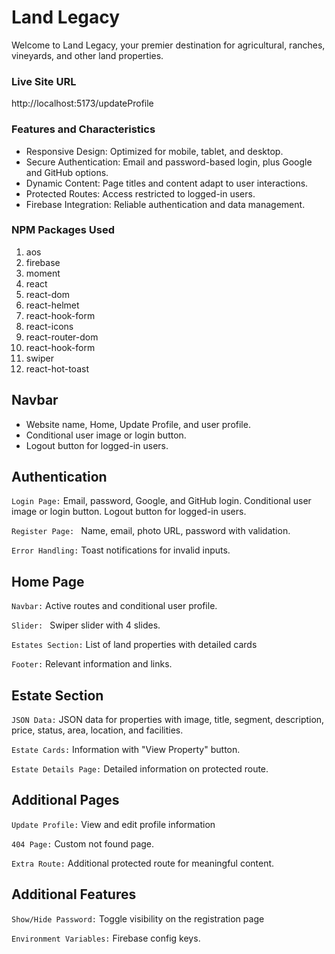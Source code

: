 # Land Legacy

Welcome to Land Legacy, your premier destination for agricultural, ranches, vineyards, and other land properties.

### Live Site URL

http://localhost:5173/updateProfile

### Features and Characteristics

<ul>
<li>Responsive Design: Optimized for mobile, tablet, and desktop.</li>
<li>Secure Authentication: Email and password-based login, plus Google and GitHub options.</li>
<li>Dynamic Content: Page titles and content adapt to user interactions.</li>
<li>Protected Routes: Access restricted to logged-in users.</li>
<li>Firebase Integration: Reliable authentication and data management.</li>
</ul>

### NPM Packages Used

<ol>
<li>aos</li>
<li>firebase</li>
<li>moment</li>
<li>react</li>
<li>react-dom</li>
<li>react-helmet</li>
<li>react-hook-form</li>
<li>react-icons</li>
<li>react-router-dom</li>
<li>react-hook-form</li>
<li>swiper</li>
<li>react-hot-toast</li>
</ol>


## Navbar

<ul>
<li>Website name, Home, Update Profile, and user profile.</li>
<li>Conditional user image or login button.</li>
<li>Logout button for logged-in users.</li>
</ul>

## Authentication

`Login Page:` Email, password, Google, and GitHub login. Conditional user image or login button. Logout button for logged-in users.

`Register Page: ` Name, email, photo URL, password with validation.

`Error Handling:` Toast notifications for invalid inputs.


## Home Page

`Navbar:` Active routes and conditional user profile.

`Slider: ` Swiper slider with 4 slides.

`Estates Section:` List of land properties with detailed cards

`Footer:` Relevant information and links.


## Estate Section

`JSON Data:` JSON data for properties with image, title, segment, description, price, status, area, location, and facilities.

`Estate Cards:` Information with "View Property" button.

`Estate Details Page:` Detailed information on protected route.


## Additional Pages

`Update Profile:` View and edit profile information

`404 Page:` Custom not found page.

`Extra Route:` Additional protected route for meaningful content.

## Additional Features

`Show/Hide Password:` Toggle visibility on the registration page

`Environment Variables:` Firebase config keys.





